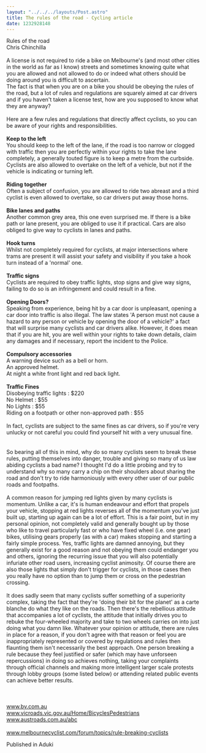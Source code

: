 ```yaml
---
layout: "../../../layouts/Post.astro"
title: The rules of the road - Cycling article
date: 1232928148
---
```

Rules of the road<br>Chris Chinchilla<br><br>A license is not required to ride a bike on Melbourne's (and most other cities in the world as far as I know) streets and sometimes knowing quite what you are allowed and not allowed to do or indeed what others should be doing around you is difficult to ascertain.<br>The fact is that when you are on a bike you should be obeying the rules of the road, but a lot of rules and regulations are squarely aimed at car drivers and if you haven't taken a license test, how are you supposed to know what they are anyway?<br><br>Here are a few rules and regulations that directly affect cyclists, so you can be aware of your rights and responsibilities.<br><br><b>Keep to the left</b><br>You should keep to the left of the lane, if the road is too narrow or clogged with traffic then you are perfectly within your rights to take the lane completely, a generally touted figure is to keep a metre from the curbside. Cyclists are also allowed to overtake on the left of a vehicle, but not if the vehicle is indicating or turning left. <br><br><b>Riding together</b><br>Often a subject of confusion, you are allowed to ride two abreast and a third cyclist is even allowed to overtake, so car drivers put away those horns.<br><br><b>Bike lanes and paths</b><br>Another common grey area, this one even surprised me. If there is a bike path or lane present, you are obliged to use it if practical. Cars are also obliged to give way to cyclists in lanes and paths.<br><br><b>Hook turns</b><br>Whilst not completely required for cyclists, at major intersections where trams are present it will assist your safety and visibility if you take a hook turn instead of a 'normal' one.<br><br><b>Traffic signs</b><br>Cyclists are required to obey traffic lights, stop signs and give way signs, failing to do so is an infringement and could result in a fine.<br><br><b>Opening Doors?</b><br>Speaking from experience, being hit by a car door is unpleasant, opening a car door into traffic is also illegal. The law states 'A person must not cause a hazard to any person or vehicle by opening the door of a vehicle?' a fact that will surprise many cyclists and car drivers alike. However, it does mean that if you are hit, you are well within your rights to take down details, claim any damages and if necessary, report the incident to the Police.<br><br><b>Compulsory accessories</b><br>A warning device such as a bell or horn.<br>An approved helmet.<br>At night a white front light and red back light.<br><br><b>Traffic Fines</b><br>Disobeying traffic lights : $220<br>No Helmet : $55<br>No Lights : $55<br>Riding on a footpath or other non-approved path : $55<br><br>In fact, cyclists are subject to the same fines as car drivers, so if you're very unlucky or not careful you could find yourself hit with a very unusual fine.<br><br><br>So bearing all of this in mind, why do so many cyclists seem to break these rules, putting themselves into danger, trouble and giving so many of us law abiding cyclists a bad name? I thought I'd do a little probing and try to understand why so many carry a chip on their shoulders about sharing the road and don't try to ride harmoniously with every other user of our public roads and footpaths.<br><br>A common reason for jumping red lights given by many cyclists is momentum. Unlike a car, it's is human endeavour and effort that propels your vehicle, stopping at red lights reverses all of the momentum you've just built up, starting up again can be a lot of effort. This is a fair point, but in my personal opinion, not completely valid and generally bought up by those who like to travel particularly fast or who have fixed wheel (i.e. one gear) bikes, utilising gears properly (as with a car) makes stopping and starting a fairly simple process. Yes, traffic lights are damned annoying, but they generally exist for a good reason and not obeying them could endanger you and others, ignoring the recurring issue that you will also potentially infuriate other road users, increasing cyclist animosity. Of course there are also those lights that simply don't trigger for cyclists, in those cases then you really have no option than to jump them or cross on the pedestrian crossing.<br><br>It does sadly seem that many cyclists suffer something of a superiority complex, taking the fact that they're 'doing their bit for the planet' as a carte blanche do what they like on the roads. Then there's the rebellious attitude that accompanies a lot of cyclists, the attitude that initially drives you to rebuke the four-wheeled majority and take to two wheels carries on into just doing what you damn like. Whatever your opinion or attitude, there are rules in place for a reason, if you don't agree with that reason or feel you are inappropriately represented or covered by regulations and rules then flaunting them isn't necessarily the best approach. One person breaking a rule because they feel justified or safer (which may have unforseen repercussions) in doing so achieves nothing, taking your complaints through official channels and making more intelligent larger scale protests through lobby groups (some listed below) or attending related public events can achieve better results.<br><br><br><br>www.bv.com.au<br>www.vicroads.vic.gov.au/Home/BicyclesPedestrians<br>www.austroads.com.au/abc<br><br>www.melbournecyclist.com/forum/topics/rule-breaking-cyclists<br>


Published in Aduki
